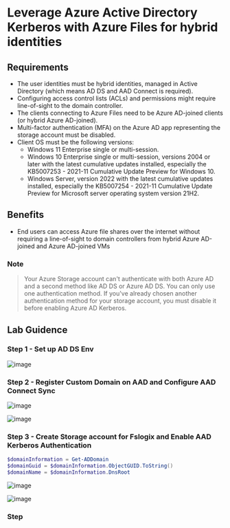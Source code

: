 # Leverage Azure Active Directory Kerberos with Azure Files for hybrid identities

## Requirements

+ The user identities must be hybrid identities, managed in Active Directory (which means AD DS and AAD Connect is required).
+ Configuring access control lists (ACLs) and permissions might require line-of-sight to the domain controller.
+ The clients connecting to Azure Files need to be Azure AD-joined clients (or hybrid Azure AD-joined).
+ Multi-factor authentication (MFA) on the Azure AD app representing the storage account must be disabled.
+ Client OS must be the following versions:
   * Windows 11 Enterprise single or multi-session.
   * Windows 10 Enterprise single or multi-session, versions 2004 or later with the latest cumulative updates installed, especially the KB5007253 - 2021-11 Cumulative Update Preview for Windows 10.
   * Windows Server, version 2022 with the latest cumulative updates installed, especially the KB5007254 - 2021-11 Cumulative Update Preview for Microsoft server operating system version 21H2.

## Benefits

+ End users can access Azure file shares over the internet without requiring a line-of-sight to domain controllers from hybrid Azure AD-joined and Azure AD-joined VMs

### Note

> Your Azure Storage account can't authenticate with both Azure AD and a second method like AD DS or Azure AD DS. You can only use one authentication method. If you've already chosen another authentication method for your storage account, you must disable it before enabling Azure AD Kerberos.

## Lab Guidence

### Step 1 - Set up AD DS Env 

  ![image](https://user-images.githubusercontent.com/96280581/188254252-9c748911-dd05-4f67-aba3-d05b3135d377.png)

### Step 2 - Register Custom Domain on AAD and Configure AAD Connect Sync

  ![image](https://user-images.githubusercontent.com/96280581/188256204-7ab395da-f944-413d-9491-fcf4ce6a1e02.png)
  
  ![image](https://user-images.githubusercontent.com/96280581/188256244-47a7a747-db34-44e2-8a58-819013fb2695.png)

### Step 3 - Create Storage account for Fslogix and Enable AAD Kerberos Authentication

   ```PowerShell
   $domainInformation = Get-ADDomain
   $domainGuid = $domainInformation.ObjectGUID.ToString()
   $domainName = $domainInformation.DnsRoot
   ```
   ![image](https://user-images.githubusercontent.com/96280581/188254521-577b9d7e-e189-48be-8d4a-c2ad959cdd7b.png)
   
   ![image](https://user-images.githubusercontent.com/96280581/188254639-26e8ee2f-5025-4d20-82df-e8def1d91c6b.png)

### Step
